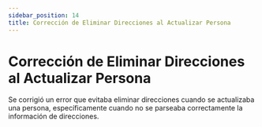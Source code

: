 ```yaml
---
sidebar_position: 14
title: Corrección de Eliminar Direcciones al Actualizar Persona
---
```


# Corrección de Eliminar Direcciones al Actualizar Persona

Se corrigió un error que evitaba eliminar direcciones cuando se actualizaba una persona, específicamente cuando no se parseaba correctamente la información de direcciones.
